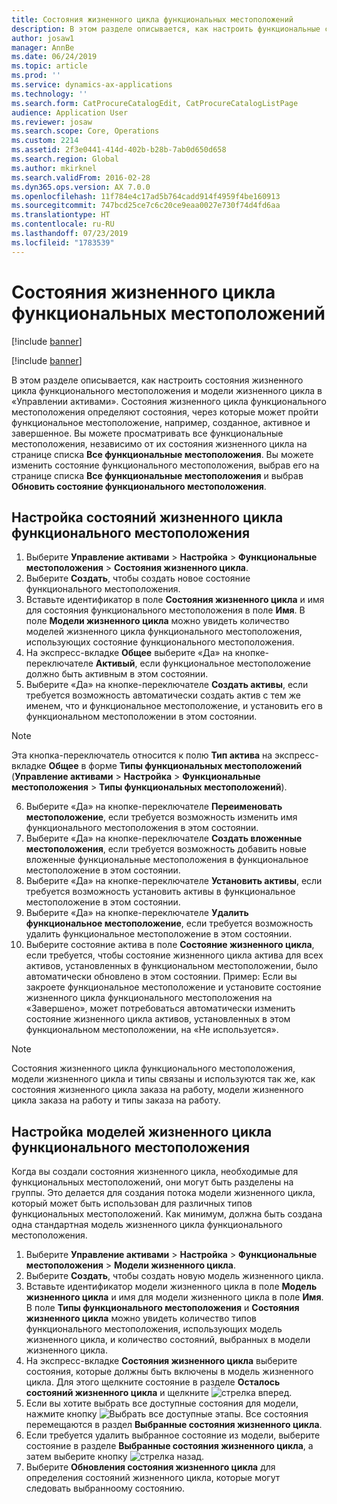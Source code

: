 ```yaml
---
title: Состояния жизненного цикла функциональных местоположений
description: В этом разделе описывается, как настроить функциональные состояния местоположения и модели жизненного цикла в «Управлении активами».
author: josaw1
manager: AnnBe
ms.date: 06/24/2019
ms.topic: article
ms.prod: ''
ms.service: dynamics-ax-applications
ms.technology: ''
ms.search.form: CatProcureCatalogEdit, CatProcureCatalogListPage
audience: Application User
ms.reviewer: josaw
ms.search.scope: Core, Operations
ms.custom: 2214
ms.assetid: 2f3e0441-414d-402b-b28b-7ab0d650d658
ms.search.region: Global
ms.author: mkirknel
ms.search.validFrom: 2016-02-28
ms.dyn365.ops.version: AX 7.0.0
ms.openlocfilehash: 11f784e4c17ad5b764cadd914f4959f4be160913
ms.sourcegitcommit: 747bcd25ce7c6c20ce9eaa0027e730f74d4fd6aa
ms.translationtype: HT
ms.contentlocale: ru-RU
ms.lasthandoff: 07/23/2019
ms.locfileid: "1783539"
---
```

# <a name="functional-location-lifecycle-states"></a>Состояния жизненного цикла функциональных местоположений

[!include [banner](../../includes/banner.md)]

[!include [banner](../../includes/preview-banner.md)]

В этом разделе описывается, как настроить состояния жизненного цикла функционального местоположения и модели жизненного цикла в «Управлении активами». Состояния жизненного цикла функционального местоположения определяют состояния, через которые может пройти функциональное местоположение, например, созданное, активное и завершенное. Вы можете просматривать все функциональные местоположения, независимо от их состояния жизненного цикла на странице списка **Все функциональные местоположения**. Вы можете изменить состояние функционального местоположения, выбрав его на странице списка **Все функциональные местоположения** и выбрав **Обновить состояние функционального местоположения**.

## <a name="set-up-functional-location-lifecycle-states"></a>Настройка состояний жизненного цикла функционального местоположения

1. Выберите **Управление активами** > **Настройка** > **Функциональные местоположения** > **Состояния жизненного цикла**.
2. Выберите **Создать**, чтобы создать новое состояние функционального местоположения.
3. Вставьте идентификатор в поле **Состояния жизненного цикла** и имя для состояния функционального местоположения в поле **Имя**. В поле **Модели жизненного цикла** можно увидеть количество моделей жизненного цикла функционального местоположения, использующих состояние функционального местоположения.
4. На экспресс-вкладке **Общее** выберите «Да» на кнопке-переключателе **Активый**, если функциональное местоположение должно быть активным в этом состоянии.
5. Выберите «Да» на кнопке-переключателе **Создать активы**, если требуется возможность автоматически создать актив с тем же именем, что и функциональное местоположение, и установить его в функциональном местоположении в этом состоянии.  
>[!NOTE]
>Эта кнопка-переключатель относится к полю **Тип актива** на экспресс-вкладке **Общее** в форме **Типы функциональных местоположений** (**Управление активами** > **Настройка** > **Функциональные местоположения** > **Типы функциональных местоположений**).
6. Выберите «Да» на кнопке-переключателе **Переименовать местоположение**, если требуется возможность изменить имя функционального местоположения в этом состоянии.
7. Выберите «Да» на кнопке-переключателе **Создать вложенные местоположения**, если требуется возможность добавить новые вложенные функциональные местоположения в функциональное местоположение в этом состоянии.
8. Выберите «Да» на кнопке-переключателе **Установить активы**, если требуется возможность установить активы в функциональное местоположение в этом состоянии.
9. Выберите «Да» на кнопке-переключателе **Удалить функциональное местоположение**, если требуется возможность удалить функциональное местоположение в этом состоянии.
10. Выберите состояние актива в поле **Состояние жизненного цикла**, если требуется, чтобы состояние жизненного цикла актива для всех активов, установленных в функциональном местоположении, было автоматически обновлено в этом состоянии. Пример: Если вы закроете функциональное местоположение и установите состояние жизненного цикла функционального местоположения на «Завершено», может потребоваться автоматически изменить состояние жизненного цикла активов, установленных в этом функциональном местоположении, на «Не используется».


>[!NOTE]
>Состояния жизненного цикла функционального местоположения, модели жизненного цикла и типы связаны и используются так же, как состояния жизненного цикла заказа на работу, модели жизненного цикла заказа на работу и типы заказа на работу. 

## <a name="set-up-functional-location-lifecycle-models"></a>Настройка моделей жизненного цикла функционального местоположения

Когда вы создали состояния жизненного цикла, необходимые для функциональных местоположений, они могут быть разделены на группы. Это делается для создания потока модели жизненного цикла, который может быть использован для различных типов функциональных местоположений. Как минимум, должна быть создана одна стандартная модель жизненного цикла функционального местоположения.

1. Выберите **Управление активами** > **Настройка** > **Функциональные местоположения** > **Модели жизненного цикла**.
2. Выберите **Создать**, чтобы создать новую модель жизненного цикла.
3. Вставьте идентификатор модели жизненного цикла в поле **Модель жизненного цикла** и имя для модели жизненного цикла в поле **Имя**. В поле **Типы функционального местоположения** и **Состояния жизненного цикла** можно увидеть количество типов функционального местоположения, использующих модель жизненного цикла, и количество состояний, выбранных в модели жизненного цикла.
4. На экспресс-вкладке **Состояния жизненного цикла** выберите состояния, которые должны быть включены в модель жизненного цикла. Для этого щелкните состояние в разделе **Осталось состояний жизненного цикла** и щелкните ![стрелка вперед](media/02-setup-for-functional-locations.png).
5. Если вы хотите выбрать все доступные состояния для модели, нажмите кнопку ![Выбрать все доступные этапы](media/03-setup-for-functional-locations.png). Все состояния перемещаются в раздел **Выбранные состояния жизненного цикла**.
6. Если требуется удалить выбранное состояние из модели, выберите состояние в разделе **Выбранные состояния жизненного цикла**, а затем выберите кнопку ![стрелка назад](media/04-setup-for-functional-locations.png).
7. Выберите **Обновления состояния жизненного цикла** для определения состояний жизненного цикла, которые могут следовать выбранноому состоянию.
